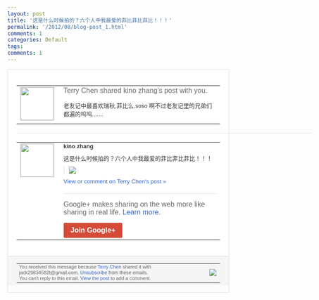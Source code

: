 ```yaml
---
layout: post
title: '这是什么时候拍的？六个人中我最爱的菲比菲比菲比！！！'
permalink: '/2012/08/blog-post_1.html'
comments: 1
categories: Default
tags: 
comments: 1
---
```

<div style="border:solid 1px #dfdfdf;color:#686868;font:13px Arial"><div style="background-color:#fff;padding:20px;"><table cellpadding="0" cellspacing="0"><tr><td style="padding-right:15px;vertical-align:top"><a href="https://plus.google.com/_/notifications/emlink?emrecipient=110200756825219614165&amp;emid=CPCupZG_xrECFY-i3godImEAAA&amp;path=%2F108643996575278738906&amp;dt=1343826315274&amp;uob=8"><img height="75" src="https://lh3.googleusercontent.com/-KKRGTyJ5Bl0/AAAAAAAAAAI/AAAAAAAAEEY/jllxqER5dCk/s75-c-k-a/photo.jpg" style="border:solid 1px #cccccc;" width="75"/></a></td><td style="width:578px;color:#333;font:13px Arial;vertical-align:top;"><div style="color:#686868;font:16px Arial;;padding-bottom:15px">Terry Chen shared kino zhang's post with you.</div><div style="padding-bottom:10px">老友记中最喜欢瑞秋,菲比么,soso 啊不过老友记里的兄弟们都遍的呜呜....<wbr/>...</div></td></tr></table><div style="margin:20px 0;border-bottom:solid 1px #dfdfdf;width:670px;"></div><table cellpadding="0" cellspacing="0"><tr><td style="padding-right:15px;vertical-align:top"><a href="https://plus.google.com/_/notifications/emlink?emrecipient=110200756825219614165&amp;emid=CPCupZG_xrECFY-i3godImEAAA&amp;path=%2F116238403826980707456&amp;dt=1343826315274&amp;uob=8"><img height="75" src="https://lh3.googleusercontent.com/-Sr-aYKyGR3A/AAAAAAAAAAI/AAAAAAAAJf4/qU6eZ5KUEVo/s75-c-k-a/photo.jpg" style="border:solid 1px #cccccc;" width="75"/></a></td><td style="width:578px;color:#333;font:13px Arial;vertical-align:top;"><div style="font-weight:bold;padding-bottom:10px">kino zhang</div><div style="padding-bottom:10px">这是什么时候拍的？六个人中我最爱的菲比菲<wbr/>比菲比！！！</div><div style="margin-bottom:10px;padding-left:10px; border-left:2px solid #EAEAEA"><span style="margin-right:5px"><a href="https://plus.google.com/_/notifications/emlink?emrecipient=110200756825219614165&amp;emid=CPCupZG_xrECFY-i3godImEAAA&amp;path=%2F108643996575278738906%2Fposts%2F21rjraefUj3%3Fgpinv%3DAMIXal-LBTLUnfPSLGDUbrbehORUztd_o4AWE7iwb6tVkoDJ_rZnOPRcyfPngtTzcH47EuG7jDSHsAdkgEZT6apW91kYk1e9R3u9fReloHTgrWwVxPrb0OY&amp;dt=1343826315274&amp;uob=8" style="zSoyz;"><img border="0" src="https://lh4.googleusercontent.com/-BlcCoqBcBbw/UBkolb9BeQI/AAAAAAAALf4/YhE3dv5RgNU/h120/604e48d0jw1dvhdrxtnakj.jpg" style="max-height:200px;max-width:275px"/></a></span></div><a href="https://plus.google.com/_/notifications/emlink?emrecipient=110200756825219614165&amp;emid=CPCupZG_xrECFY-i3godImEAAA&amp;path=%2F108643996575278738906%2Fposts%2F21rjraefUj3%3Fgpinv%3DAMIXal-LBTLUnfPSLGDUbrbehORUztd_o4AWE7iwb6tVkoDJ_rZnOPRcyfPngtTzcH47EuG7jDSHsAdkgEZT6apW91kYk1e9R3u9fReloHTgrWwVxPrb0OY&amp;dt=1343826315274&amp;uob=8" style="color:#3366CC;text-decoration:none;">View or comment on Terry Chen's post »</a><div style="margin-top:20px;border-top:solid 1px #dfdfdf"><div style="padding:15px 0;color:#686868;font:16px Arial;">Google+ makes sharing on the web more like sharing in real life. <a href="http://www.google.com/+/learnmore/" style="color:#3366CC;text-decoration:none;">Learn more</a>.</div><a href="https://plus.google.com/_/notifications/emlink?emrecipient=110200756825219614165&amp;emid=CPCupZG_xrECFY-i3godImEAAA&amp;path=%2F%3Fgpinv%3DAMIXal-LBTLUnfPSLGDUbrbehORUztd_o4AWE7iwb6tVkoDJ_rZnOPRcyfPngtTzcH47EuG7jDSHsAdkgEZT6apW91kYk1e9R3u9fReloHTgrWwVxPrb0OY&amp;dt=1343826315274&amp;uob=8" style="display:inline-block;padding:7px 15px;background-color:#d44b38; color:#fff;font-size:16px; font-weight:bold;border-radius:2px;-webkit-border-radius:2px; -moz-border-radius:2px;border:solid 1px #c43b28; white-space:nowrap;text-decoration:none">Join Google+</a></div></td></tr></table></div><div style="border-top:solid 1px #dfdfdf;padding:0 20px; background-color:#f5f5f5"><table cellpadding="0" cellspacing="0" style="height:50px"><tbody><tr><td style="vertical-align:middle;width:100%; color:#636363;font:11px Arial; line-height:120%">You received this message because <a href="https://plus.google.com/_/notifications/emlink?emrecipient=110200756825219614165&amp;emid=CPCupZG_xrECFY-i3godImEAAA&amp;path=%2F108643996575278738906%3Fgpinv%3DAMIXal-LBTLUnfPSLGDUbrbehORUztd_o4AWE7iwb6tVkoDJ_rZnOPRcyfPngtTzcH47EuG7jDSHsAdkgEZT6apW91kYk1e9R3u9fReloHTgrWwVxPrb0OY&amp;dt=1343826315274&amp;uob=8" style="color:#3366CC;text-decoration:none;">Terry Chen</a> shared it with jack29834582t@gmail.com. <a href="https://plus.google.com/_/notifications/emlink?emrecipient=110200756825219614165&amp;emid=CPCupZG_xrECFY-i3godImEAAA&amp;path=%2F_%2Fnonplus%2Femailsettings%3Fgpinv%3DAMIXal-LBTLUnfPSLGDUbrbehORUztd_o4AWE7iwb6tVkoDJ_rZnOPRcyfPngtTzcH47EuG7jDSHsAdkgEZT6apW91kYk1e9R3u9fReloHTgrWwVxPrb0OY%26est%3DADH5u8WNx_C0hYgETiPC1AXBn4H5N7KyFNTV8Pzf65PXpFv8wAOtIlCXWaR-IJJnWKrEf9lQdTv821SJrYXe-K9Ou6V5fEIb8mfiS4wZREIGsdy9Z6VzNWMFfEN-Fpah8NF4zaU9nly6FdAjnjlVx8FPNhBf20TviA&amp;dt=1343826315274&amp;uob=8" style="color:#3366CC;text-decoration:none;">Unsubscribe</a> from these emails.<br/>You can't reply to this email. <a href="https://plus.google.com/_/notifications/emlink?emrecipient=110200756825219614165&amp;emid=CPCupZG_xrECFY-i3godImEAAA&amp;path=%2F108643996575278738906%2Fposts%2F21rjraefUj3%3Fgpinv%3DAMIXal-LBTLUnfPSLGDUbrbehORUztd_o4AWE7iwb6tVkoDJ_rZnOPRcyfPngtTzcH47EuG7jDSHsAdkgEZT6apW91kYk1e9R3u9fReloHTgrWwVxPrb0OY&amp;dt=1343826315274&amp;uob=8" style="color:#3366CC;text-decoration:none;">View the post</a> to add a comment.<br/></td><td><img src="https://ssl.gstatic.com/s2/oz/images/notifications/logo/google-plus-6617a72bb36cc548861652780c9e6ff1.png"/></td></tr></tbody></table></div></div>